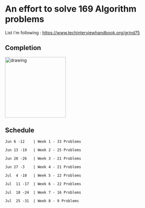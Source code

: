 # An effort to solve 169 Algorithm problems 
List i'm following : https://www.techinterviewhandbook.org/grind75

## Completion
<img src="https://progress-bar.dev/17" alt="drawing" width="200"/>

## Schedule 
```
Jun 6 -12    | Week 1 - 33 Problems

Jun 13 -19   | Week 2 - 25 Problems

Jun 20 -26   | Week 3 - 21 Problems

Jun 27 -3    | Week 4 - 21 Problems

Jul  4 -10   | Week 5 - 22 Problems

Jul  11 -17  | Week 6 - 22 Problems

Jul  18 -24  | Week 7 - 16 Problems

Jul  25 -31  | Week 8 - 9 Problems
```
